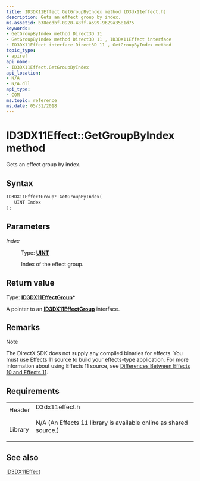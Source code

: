 ```yaml
---
title: ID3DX11Effect GetGroupByIndex method (D3dx11effect.h)
description: Gets an effect group by index.
ms.assetid: b38ecdbf-0920-48ff-a599-9629a3581d75
keywords:
- GetGroupByIndex method Direct3D 11
- GetGroupByIndex method Direct3D 11 , ID3DX11Effect interface
- ID3DX11Effect interface Direct3D 11 , GetGroupByIndex method
topic_type:
- apiref
api_name:
- ID3DX11Effect.GetGroupByIndex
api_location:
- N/A
- N/A.dll
api_type:
- COM
ms.topic: reference
ms.date: 05/31/2018
---
```


# ID3DX11Effect::GetGroupByIndex method

Gets an effect group by index.

## Syntax


```C++
ID3DX11EffectGroup* GetGroupByIndex(
   UINT Index
);
```



## Parameters

<dl> <dt>

*Index* 
</dt> <dd>

Type: **[**UINT**](https://docs.microsoft.com/windows/desktop/WinProg/windows-data-types)**

Index of the effect group.

</dd> </dl>

## Return value

Type: **[**ID3DX11EffectGroup**](id3dx11effectgroup.md)\***

A pointer to an [**ID3DX11EffectGroup**](id3dx11effectgroup.md) interface.

## Remarks

> [!Note]  
> The DirectX SDK does not supply any compiled binaries for effects. You must use Effects 11 source to build your effects-type application. For more information about using Effects 11 source, see [Differences Between Effects 10 and Effects 11](d3d11-graphics-programming-guide-effects-differences.md).

 

## Requirements



|                    |                                                                                                                                              |
|--------------------|----------------------------------------------------------------------------------------------------------------------------------------------|
| Header<br/>  | <dl> <dt>D3dx11effect.h</dt> </dl>                                                    |
| Library<br/> | <dl> <dt>N/A (An Effects 11 library is available online as shared source.)</dt> </dl> |



## See also

<dl> <dt>

[ID3DX11Effect](id3dx11effect.md)
</dt> </dl>

 

 





